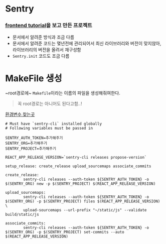 # Sentry

### [frontend tutorial](https://docs.sentry.io/product/sentry-basics/integrate-frontend/)을 보고 만든 프로젝트

- 문서에서 알려준 방식과 조금 다름
- 문서에서 알려준 코드는 몇년전에 관리되어서 최신 라이브러리와 버전이 맞지않아, 라이브러리의 버전을 올려서 재구성함
- `Sentry.init` 코드도 조금 다름

# MakeFile 생성

~root경로에~ `Makefile`이라는 이름의 파일을 생성해줘여한다.
> 꼭 root경로는 아니어도 된다고함..!

[환경변수 찾는곳](https://docs.sentry.io/product/sentry-basics/integrate-frontend/upload-source-maps/#step-1-prepare-the-build-environment)

```make
# Must have `sentry-cli` installed globally
# Following variables must be passed in

SENTRY_AUTH_TOKEN=추가해주기
SENTRY_ORG=추가해주기
SENTRY_PROJECT=추가해주기

REACT_APP_RELEASE_VERSION=`sentry-cli releases propose-version`

setup_release: create_release upload_sourcemaps associate_commits

create_release:
		sentry-cli releases --auth-token ${SENTRY_AUTH_TOKEN} -o $(SENTRY_ORG) new -p $(SENTRY_PROJECT) $(REACT_APP_RELEASE_VERSION)

upload_sourcemaps:
		sentry-cli releases --auth-token ${SENTRY_AUTH_TOKEN} -o $(SENTRY_ORG) -p $(SENTRY_PROJECT) files $(REACT_APP_RELEASE_VERSION) \
        upload-sourcemaps --url-prefix "~/static/js" --validate build/static/js

associate_commits:
		sentry-cli releases --auth-token ${SENTRY_AUTH_TOKEN} -o $(SENTRY_ORG) -p $(SENTRY_PROJECT) set-commits --auto $(REACT_APP_RELEASE_VERSION)
```
